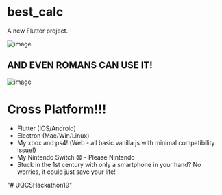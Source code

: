 # best_calc

A new Flutter project.

![image](https://user-images.githubusercontent.com/14182886/63645094-77982100-c73a-11e9-9de6-3a02bdb61f4a.png)

## AND EVEN ROMANS CAN USE IT!

![image](https://user-images.githubusercontent.com/14182886/63645105-a1514800-c73a-11e9-8cf3-d0ea13be1457.png)

# Cross Platform!!!
- Flutter (IOS/Android)
- Electron (Mac/Win/Linux)
- My xbox and ps4! (Web - all basic vanilla js with minimal compatibility issue!)
- My Nintendo Switch :anguished: - Please Nintendo
- Stuck in the 1st century with only a smartphone in your hand? No worries, it could just save your life!

"# UQCSHackathon19" 
